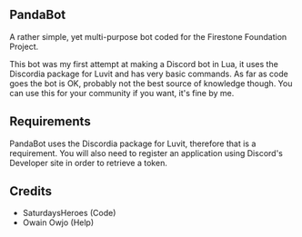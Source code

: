 ## PandaBot
A rather simple, yet multi-purpose bot coded for the Firestone Foundation Project. 

This bot was my first attempt at making a Discord bot in Lua, it uses the Discordia package for Luvit and has very basic commands. As far as code goes the bot is OK, probably not the best source of knowledge though. You can use this for your community if you want, it's fine by me.

## Requirements
PandaBot uses the Discordia package for Luvit, therefore that is a requirement. You will also need to register an application using Discord's Developer site in order to retrieve a token. 

## Credits
- SaturdaysHeroes (Code)
- Owain Owjo (Help)

